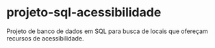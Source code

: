 # projeto-sql-acessibilidade
Projeto de banco de dados em SQL para busca de locais que ofereçam recursos de acessibilidade.
